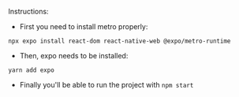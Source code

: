 
Instructions:

- First you need to install metro properly:

`npx expo install react-dom react-native-web @expo/metro-runtime`

- Then, expo needs to be installed:

`yarn add expo`

- Finally you'll be able to run the project with `npm start`